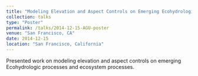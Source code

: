 ```yaml
---
title: "Modeling Elevation and Aspect Controls on Emerging Ecohydrologic Processes and Ecosystem Patterns Using the Component-based Landlab Framework."
collection: talks
type: "Poster"
permalink: /talks/2014-12-15-AGU-poster
venue: "San Francisco, CA"
date: 2014-12-15
location: "San Francisco, California"
---
```


Presented work on modeling elevation and aspect controls on emerging Ecohydrologic processes and ecosystem processes.
